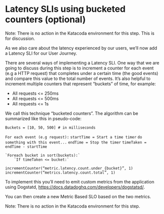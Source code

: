 # Latency SLIs using bucketed counters (optional)

Note: There is no action in the Katacoda environment for this step. This is for discussion. 

As we also care about the latency experienced by our users, we’ll now add a Latency SLI for our User Journey.

There are several ways of implementing a Latency SLI. One way that we are going to discuss during this step is to increment a counter for each event (e.g a HTTP  request) that completes under a certain time (the good events) and compare this value to the total number of events. It’s also helpful to increment multiple counters that represent “buckets” of time, for example:
* All requests <= 250ms
* All requests <= 500ms
* All requests <= 1s

We call this technique “bucketed counters”. The algorithm can be summarized like this in pseudo-code:

`Buckets = [10, 50, 500] # in milliseconds`

`For each event (e.g request):`
	`startTime = Start a time timer`
	`do something with this event...`
	`endTime = Stop the timer`
	`timeTaken = endTime - startTime`

	`Foreach bucket in sort(buckets):`
		`If timeTaken <= bucket:`
`incrementCounter(“metric.latency.count.under_{bucket}”, 1)`
	`incrementCounter(“metrics.latency.count.total”, 1)`

To implement this you’ll need to emit custom metrics from the application using Dogstatd, https://docs.datadoghq.com/developers/dogstatsd/.

You can then create a new Metric Based SLO based on the two metrics.

Note: There is no action in the Katacoda environment for this step.